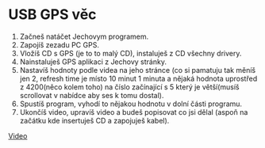 # USB GPS věc 
1. Začneš natáčet Jechovym programem.
2. Zapojíš zezadu PC GPS.
3. Vložíš CD s GPS (je to to malý CD), instaluješ z CD všechny drivery.
4. Nainstaluješ GPS aplikaci z Jechovy stránky.
5. Nastavíš hodnoty podle videa na jeho stránce (co si pamatuju tak měníš
	jen 2, refresh time je místo 10 minut 1 minuta a nějaká hodnota 
	uprostřed z 4200(něco kolem toho) na číslo začínající s 5 který
	je větší(musíš scrollovat v nabídce aby ses k tomu dostal).
6. Spustíš program, vyhodí to nějakou hodnotu v dolní části programu.
7. Ukončíš video, upravíš video a budeš popisovat co jsi dělal
	(aspoň na začátku kde insertuješ CD a zapojuješ kabel). 
	
[Video](https://www.youtube.com/watch?v=9xhawSpqgMI)
